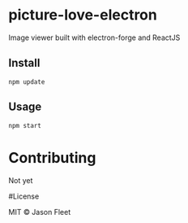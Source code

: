 # picture-love-electron
Image viewer built with electron-forge and ReactJS

## Install

```
npm update
```

## Usage

```
npm start
```

# Contributing

Not yet

#License

MIT © Jason Fleet
